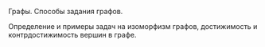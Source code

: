 Графы. Способы задания графов.

Определение и примеры задач на изоморфизм графов, достижимость и контрдостижимость вершин в графе.